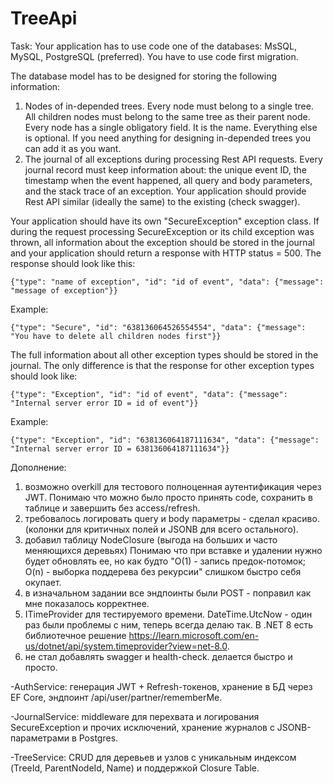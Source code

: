 # TreeApi
Task:
Your application has to use code one of the databases: MsSQL, MySQL, PostgreSQL (preferred). You have to use code first migration.

The database model has to be designed for storing the following information:

1. Nodes of in-depended trees. Every node must belong to a single tree. All children nodes must belong to the same tree as their parent node. Every node has a single obligatory field. It is the name. Everything else is optional. If you need anything for designing in-depended trees you can add it as you want.
2. The journal of all exceptions during processing Rest API requests. Every journal record must keep information about: the unique event ID, the timestamp when the event happened, all query and body parameters, and the stack trace of an exception.
Your application should provide Rest API similar (ideally the same) to the existing (check swagger).

Your application should have its own "SecureException" exception class. If during the request processing SecureException or its child exception was thrown, all information about the exception should be stored in the journal and your application should return a response with HTTP status = 500. The response should look like this:

`{"type": "name of exception", "id": "id of event", "data": {"message": "message of exception"}}`

Example:

`{"type": "Secure", "id": "638136064526554554", "data": {"message": "You have to delete all children nodes first"}}`

The full information about all other exception types should be stored in the journal. The only difference is that the response for other exception types should look like:

`{"type": "Exception", "id": "id of event", "data": {"message": "Internal server error ID = id of event"}}`

Example:

`{"type": "Exception", "id": "638136064187111634", "data": {"message": "Internal server error ID = 638136064187111634"}}`

Дополнение:
1) возможно overkill для тестового полноценная аутентификация через JWT. Понимаю что можно было просто принять code, сохранить в таблице и завершить без access/refresh.
2) требовалось логировать query и body параметры - сделал красиво. (колонки для критичных полей и JSONB для всего остального).
3) добавил таблицу NodeClosure (выгода на больших и часто меняющихся деревьях)
Понимаю что при вставке и удалении нужно будет обновлять ее, но как будто "O(1) - запись предок-потомок; O(n) - выборка поддерева без рекурсии" слишком быстро себя окупает.
4) в изначальном задании все эндпоинты были POST - поправил как мне показалось корректнее.
5) ITimeProvider для тестируемого времени. DateTime.UtcNow - один раз были проблемы с ним, теперь всегда делаю так. В .NET 8 есть библиотечное решение https://learn.microsoft.com/en-us/dotnet/api/system.timeprovider?view=net-8.0.
6) не стал добавлять swagger и health-check. делается быстро и просто.

-AuthService: генерация JWT + Refresh-токенов, хранение в БД через EF Core, эндпоинт /api/user/partner/rememberMe.

-JournalService: middleware для перехвата и логирования SecureException и прочих исключений, хранение журналов с JSONB-параметрами в Postgres.

-TreeService: CRUD для деревьев и узлов с уникальным индексом (TreeId, ParentNodeId, Name) и поддержкой Closure Table.
